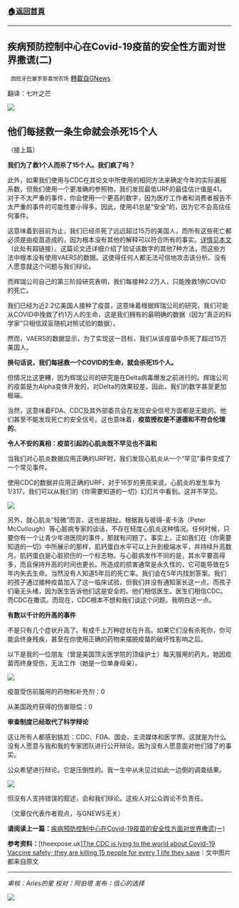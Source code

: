 ###  [:house:返回首頁](https://github.com/ourhimalayas/txt)
---


## 疾病预防控制中心在Covid-19疫苗的安全性方面对世界撒谎(二)
` 西班牙巴塞罗那喜悦农场` [轉載自GNews](https://gnews.org/zh-hans/1614952/)

翻译：七叶之芒

![](https://assets.gnews.org/wp-content/uploads/2021/04/virus13-1.jpg)

## 他们每拯救一条生命就会杀死15个人

（接上篇）

**我们为了救****1****个人而杀了****15****个人。我们疯了吗？**

此外，如果我们使用与CDC在其论文中所使用的相同方法来确定今年的实际漏报系数，但我们使用一个更准确的参照物，我们发现最低URF的最佳估计值是41。对于不太严重的事件，你会使用一个更高的数字，因为医疗工作者和消费者报告不太严重的事件的可能性要小得多。因此，使用41总是“安全”的，因为它不会高估任何事件。

这意味着到目前为止，我们已经杀死了远远超过15万的美国人，而所有这些死亡都必须是由疫苗造成的，因为根本没有其他的解释可以符合所有的事实。[详情见本文](//efaidnbmnnnibpcajpcglclefindmkaj/viewer.html?pdfurl=https%3A%2F%2Fwww.skirsch.com%2Fcovid%2FDeaths.pdf&amp;clen=4439938&amp;chunk=true)（此处有超链接）。这篇论文还详细介绍了验证该数字的其他7种方法，而这些方法中根本没有使用VAERS的数据。这使得任何人都无法可信地攻击该分析。没有人愿意就这个问题与我们辩论。

而辉瑞公司自己的第三阶段研究表明，我们每接种2.2万人，只能挽救1例COVID的死亡。

我们已经为近2.2亿美国人接种了疫苗，这意味着根据辉瑞公司的研究，我们可能从COVID中挽救了约1万人的生命，这是我们拥有的最明确的数据（因为“真正的科学家”只相信双盲随机对照试验的数据）。

然而，VAERS的数据显示，为了实现这一目标，我们从该疫苗中杀死了超过15万美国人。

**换句话说，我们每拯救一个****COVID****的生命，就会杀死****15****个人。**

但情况比这更糟，因为辉瑞公司的研究是在Delta病毒爆发之前进行的。辉瑞公司的疫苗是为Alpha变体开发的，对Delta的效果较差。因此，我们的数字甚至更加极端。

当然，这意味着FDA、CDC及其外部委员会在发现安全信号方面都是无能的。他们甚至不能发现死亡的安全信号。这也意味着，**疫苗授权是不道德和不符合伦理的**。

**令人不安的真相：疫苗引起的心肌炎既不罕见也不温和**

当我们对心肌炎数据应用正确的URF时，我们发现心肌炎从一个“罕见”事件变成了一个常见事件。

使用CDC的数据并应用正确的URF，对于16岁的男孩来说，心肌炎的发生率为1/317，我们可以从我们的《你需要知道的一切》幻灯片中看到。这并不罕见。

![](https://assets.gnews.org/wp-content/uploads/2021/10/unknown-27.png)

另外，就心肌炎“轻微”而言，这也是胡扯。根据我与彼得-麦卡洛（Peter McCullough）等心脏病专家的谈话，不存在轻度心肌炎这种情况。任何时候，只要你有一个让青少年进医院的事件，那就有问题了。事实上，正如我们在《你需要知道的一切》中所展示的那样，肌钙蛋白水平可以上升到极端水平，并持续升高数月。肌钙蛋白是心脏损伤的一个标志物。与心脏病发作不同的是，其水平要高得多，而且保持升高的时间也更长。所造成的损害通常是永久性的，它可能导致在5年内失去生命。当然没有人知道5年后的死亡率。我们会在5年内找到答案。我们的孩子通过接种疫苗加入了这一临床试验，但我们并没有通知家长这一点。而孩子们毫无头绪，因为医生告诉他们这是安全的。他们相信医生。医生们相信CDC。而CDC在撒谎。而现在，CDC根本不想和我们谈这个问题。我明白这一点。

**有数以千计的升高的事件**

不是只有几个症状升高了。有成千上万种症状在升高。如果它们没有杀死你，你可能会终身残疾，甚至在你使用正确的药物来摆脱疫苗的破坏性影响之后。

以下是我的一位朋友（曾是美国顶尖医学院的顶级护士）每天服用的药丸，她因疫苗而终身受伤，无法工作（她是一位单身母亲）。

![](https://assets.gnews.org/wp-content/uploads/2021/10/unknown-1-13.png)

疫苗受伤前服用的药物和补充剂：0

从美国政府获得的伤害赔偿：0

**审查制度已经取代了科学辩论**

这让所有人都感到尴尬：CDC、FDA、国会、主流媒体和医学界。这就是为什么没有人愿意与我和我的专家团队进行公开辩论。因为没有人愿意面对他们错了的事实。

公众希望进行辩论。它是压倒性的。我一生中从未见过如此一边倒的调查结果。

![](https://assets.gnews.org/wp-content/uploads/2021/10/unknown-2-11.png)

但没有人支持错误的叙述，会和我们辩论。这些人对公众舆论不负责任。

（文章仅代表作者观点，与GNEWS无关）

**请阅读上一篇：**[疾病预防控制中心在Covid-19疫苗的安全性方面对世界撒谎(一)](https://gnews.org/zh-hans/1614951/)

**参考资料：**[theexpose.uk][The CDC is lying to the world about Covid-19 Vaccine safety; they are killing 15 people for every 1 life they save](https://theexpose.uk/2021/10/24/cdc-lying-about-covid-vaccine-safety-they-have-killed-over-150k/)｜文中图片都来自原文

* * *

*审核：Aries的星*
*校对：阿伯塔*
*发布：信心的选择*

![](https://assets.gnews.org/wp-content/uploads/2021/10/GNEWS_CH.-1-3.jpeg)
